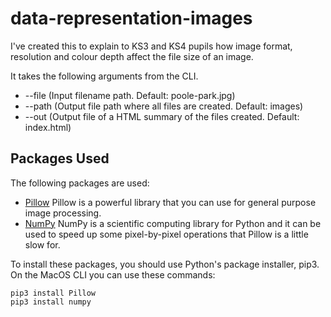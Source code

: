 # data-representation-images
I've created this to explain to KS3 and KS4 pupils how image format, resolution and colour depth affect the file size of an image.

It takes the following arguments from the CLI.  
* --file  (Input filename path.  Default: poole-park.jpg)
* --path  (Output file path where all files are created.  Default: images)
* --out   (Output file of a HTML summary of the files created.  Default: index.html)

## Packages Used
The following packages are used:
* [Pillow](https://pillow.readthedocs.io/en/stable/index.html) Pillow is a powerful library that you can use for general purpose image processing.
* [NumPy](https://numpy.org/) NumPy is a scientific computing library for Python and it can be used to speed up some pixel-by-pixel operations that Pillow is a little slow for.

To install these packages, you should use Python's package installer, pip3.  On the MacOS CLI you can use these commands:
```
pip3 install Pillow
pip3 install numpy
```
